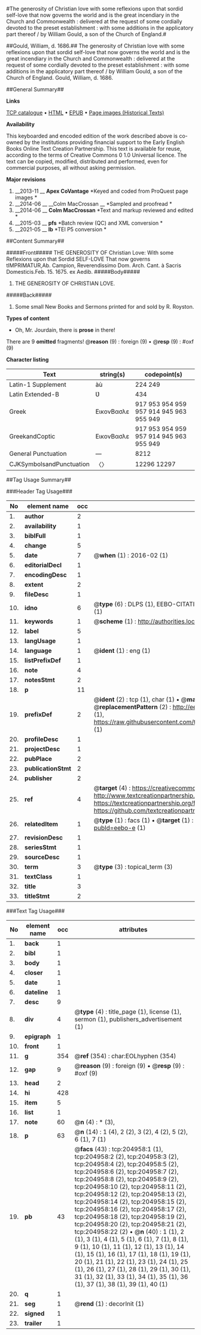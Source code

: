 #The generosity of Christian love with some reflexions upon that sordid self-love that now governs the world and is the great incendiary in the Church and Commonwealth : delivered at the request of some cordially devoted to the preset establishment : with some additions in the applicatory part thereof / by William Gould, a son of the Church of England.#

##Gould, William, d. 1686.##
The generosity of Christian love with some reflexions upon that sordid self-love that now governs the world and is the great incendiary in the Church and Commonwealth : delivered at the request of some cordially devoted to the preset establishment : with some additions in the applicatory part thereof / by William Gould, a son of the Church of England.
Gould, William, d. 1686.

##General Summary##

**Links**

[TCP catalogue](http://www.ota.ox.ac.uk/tcp/)  • 
[HTML](http://tei.it.ox.ac.uk/tcp/Texts-HTML/free/B23/B23636.html)  • 
[EPUB](http://tei.it.ox.ac.uk/tcp/Texts-EPUB/free/B23/B23636.epub) • 
[Page images (Historical Texts)](https://historicaltexts.jisc.ac.uk/eebo-11224520e)

**Availability**

This keyboarded and encoded edition of the work described above is co-owned by the
    institutions providing financial support to the Early English Books Online Text Creation
    Partnership. This text is available for reuse, according to the terms of  Creative Commons 0 1.0 Universal
    licence. The text can be copied, modified, distributed and performed, even for commercial
    purposes, all without asking permission.

**Major revisions**

1. __2013-11 __ __Apex CoVantage__ *Keyed and coded from ProQuest page images *
1. __2014-06 __ __Colm MacCrossan __ *Sampled and proofread *
1. __2014-06 __ __Colm MacCrossan__ *Text and markup reviewed and edited *
1. __2015-03 __ __pfs__ *Batch review (QC) and XML conversion *
1. __2021-05 __ __lb__ *TEI P5 conversion *

##Content Summary##

#####Front#####
THE GENEROSITY OF Christian Love: With some Reflexions upon that Sordid SELF-LOVE That now governs tIMPRIMATUR,Ab. Campion, Reverendissimo Dom. Arch. Cant. à Sacris Domesticis.Feb. 15. 1675. ex Aedib.
#####Body#####

1. THE GENEROSITY OF CHRISTIAN LOVE.

#####Back#####

1. Some small New Books and Sermons printed for and sold by R. Royston.

**Types of content**

  * Oh, Mr. Jourdain, there is **prose** in there!

There are 9 **omitted** fragments! 
 @__reason__ (9) : foreign (9)  •  @__resp__ (9) : #oxf (9)

**Character listing**


|Text|string(s)|codepoint(s)|
|---|---|---|
|Latin-1 Supplement|àù|224 249|
|Latin Extended-B|Ʋ|434|
|Greek|ΕικονΒασλε|917 953 954 959 957 914 945 963 955 949|
|GreekandCoptic|ΕικονΒασλε|917 953 954 959 957 914 945 963 955 949|
|General Punctuation|—|8212|
|CJKSymbolsandPunctuation|〈〉|12296 12297|

##Tag Usage Summary##

###Header Tag Usage###

|No|element name|occ|attributes|
|---|---|---|---|
|1.|__author__|2||
|2.|__availability__|1||
|3.|__biblFull__|1||
|4.|__change__|5||
|5.|__date__|7| @__when__ (1) : 2016-02 (1)|
|6.|__editorialDecl__|1||
|7.|__encodingDesc__|1||
|8.|__extent__|2||
|9.|__fileDesc__|1||
|10.|__idno__|6| @__type__ (6) : DLPS (1), EEBO-CITATION (1), VID (1), EEBO-PROQUEST (1), STC (1), OCLC (1)|
|11.|__keywords__|1| @__scheme__ (1) : http://authorities.loc.gov/ (1)|
|12.|__label__|5||
|13.|__langUsage__|1||
|14.|__language__|1| @__ident__ (1) : eng (1)|
|15.|__listPrefixDef__|1||
|16.|__note__|4||
|17.|__notesStmt__|2||
|18.|__p__|11||
|19.|__prefixDef__|2| @__ident__ (2) : tcp (1), char (1)  •  @__matchPattern__ (2) : ([0-9\-]+):([0-9IVX]+) (1), (.+) (1)  •  @__replacementPattern__ (2) : http://eebo.chadwyck.com/downloadtiff?vid=$1&page=$2 (1), https://raw.githubusercontent.com/textcreationpartnership/Texts/master/tcpchars.xml#$1 (1)|
|20.|__profileDesc__|1||
|21.|__projectDesc__|1||
|22.|__pubPlace__|2||
|23.|__publicationStmt__|2||
|24.|__publisher__|2||
|25.|__ref__|4| @__target__ (4) : https://creativecommons.org/publicdomain/zero/1.0/ (1), http://www.textcreationpartnership.org/docs/. (1), https://textcreationpartnership.org/faq/#faq05 (1), https://github.com/textcreationpartnership (1)|
|26.|__relatedItem__|1| @__type__ (1) : facs (1)  •  @__target__ (1) : https://data.historicaltexts.jisc.ac.uk/view?pubId=eebo-e (1)|
|27.|__revisionDesc__|1||
|28.|__seriesStmt__|1||
|29.|__sourceDesc__|1||
|30.|__term__|3| @__type__ (3) : topical_term (3)|
|31.|__textClass__|1||
|32.|__title__|3||
|33.|__titleStmt__|2||


###Text Tag Usage###

|No|element name|occ|attributes|
|---|---|---|---|
|1.|__back__|1||
|2.|__bibl__|1||
|3.|__body__|1||
|4.|__closer__|1||
|5.|__date__|1||
|6.|__dateline__|1||
|7.|__desc__|9||
|8.|__div__|4| @__type__ (4) : title_page (1), license (1), sermon (1), publishers_advertisement (1)|
|9.|__epigraph__|1||
|10.|__front__|1||
|11.|__g__|354| @__ref__ (354) : char:EOLhyphen (354)|
|12.|__gap__|9| @__reason__ (9) : foreign (9)  •  @__resp__ (9) : #oxf (9)|
|13.|__head__|2||
|14.|__hi__|428||
|15.|__item__|5||
|16.|__list__|1||
|17.|__note__|60| @__n__ (4) : * (3), | (1)  •  @__place__ (60) : margin (60)|
|18.|__p__|63| @__n__ (14) : 1 (4), 2 (2), 3 (2), 4 (2), 5 (2), 6 (1), 7 (1)|
|19.|__pb__|43| @__facs__ (43) : tcp:204958:1 (1), tcp:204958:2 (2), tcp:204958:3 (2), tcp:204958:4 (2), tcp:204958:5 (2), tcp:204958:6 (2), tcp:204958:7 (2), tcp:204958:8 (2), tcp:204958:9 (2), tcp:204958:10 (2), tcp:204958:11 (2), tcp:204958:12 (2), tcp:204958:13 (2), tcp:204958:14 (2), tcp:204958:15 (2), tcp:204958:16 (2), tcp:204958:17 (2), tcp:204958:18 (2), tcp:204958:19 (2), tcp:204958:20 (2), tcp:204958:21 (2), tcp:204958:22 (2)  •  @__n__ (40) : 1 (1), 2 (1), 3 (1), 4 (1), 5 (1), 6 (1), 7 (1), 8 (1), 9 (1), 10 (1), 11 (1), 12 (1), 13 (1), 14 (1), 15 (1), 16 (1), 17 (1), 18 (1), 19 (1), 20 (1), 21 (1), 22 (1), 23 (1), 24 (1), 25 (1), 26 (1), 27 (1), 28 (1), 29 (1), 30 (1), 31 (1), 32 (1), 33 (1), 34 (1), 35 (1), 36 (1), 37 (1), 38 (1), 39 (1), 40 (1)|
|20.|__q__|1||
|21.|__seg__|1| @__rend__ (1) : decorInit (1)|
|22.|__signed__|1||
|23.|__trailer__|1||
